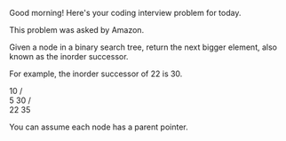 Good morning! Here's your coding interview problem for today.

This problem was asked by Amazon.

Given a node in a binary search tree, return the next bigger 
element, also known as the inorder successor.

For example, the inorder successor of 22 is 30.

   10
  /  \
 5    30
     /  \
   22    35
   
You can assume each node has a parent pointer.
